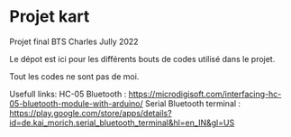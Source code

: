 # Projet kart
 Projet final BTS Charles Jully 2022

Le dépot est ici pour les différents bouts de codes utilisé dans le projet.

Tout les codes ne sont pas de moi.

Usefull links:
HC-05 Bluetooth : https://microdigisoft.com/interfacing-hc-05-bluetooth-module-with-arduino/
Serial Bluetooth terminal : https://play.google.com/store/apps/details?id=de.kai_morich.serial_bluetooth_terminal&hl=en_IN&gl=US
